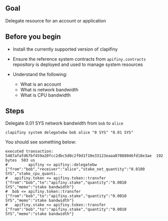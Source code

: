 ## Goal

Delegate resource for an account or application

## Before you begin

* Install the currently supported version of clapifiny

* Ensure the reference system contracts from `apifiny.contracts` repository is deployed and used to manage system resources

* Understand the following:
  * What is an account
  * What is network bandwidth
  * What is CPU bandwidth



## Steps

Delegate 0.01 SYS network bandwidth from `bob` to `alice`

```shell
clapifiny system delegatebw bob alice "0 SYS" "0.01 SYS"
```

You should see something below:

```shell
executed transaction: 5487afafd67bf459a20fcc2dbc5d0c2f0d1f10e33123eaaa07088046fd18e3ae  192 bytes  503 us
#         apifiny <= apifiny::delegatebw            {"from":"bob","receiver":"alice","stake_net_quantity":"0.0100 SYS","stake_cpu_quanti...
#   apifiny.token <= apifiny.token::transfer        {"from":"bob","to":"apifiny.stake","quantity":"0.0010 SYS","memo":"stake bandwidth"}
#  bob <= apifiny.token::transfer        {"from":"bob","to":"apifiny.stake","quantity":"0.0010 SYS","memo":"stake bandwidth"}
#   apifiny.stake <= apifiny.token::transfer        {"from":"bob","to":"apifiny.stake","quantity":"0.0010 SYS","memo":"stake bandwidth"}
```
